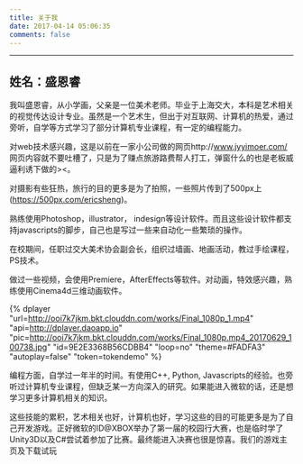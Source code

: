 ```yaml
---
title: 关于我
date: 2017-04-14 05:06:35
comments: false
---
```


--------
## 姓名：盛恩睿
我叫盛恩睿，从小学画，父亲是一位美术老师。毕业于上海交大，本科是艺术相关的视觉传达设计专业。虽然是一个艺术生，但出于对互联网、计算机的热爱，通过旁听，自学等方式学习了部分计算机专业课程，有一定的编程能力。

对web技术感兴趣，这是以前在一家小公司做的网页http://www.jyyimoer.com/ 网页内容就不要吐槽了，只是为了赚点旅游路费帮人打工，弹窗什么的也是老板威逼利诱下做的><。

对摄影有些狂热，旅行的目的更多是为了拍照，一些照片传到了500px上(https://500px.com/ericsheng)。

熟练使用Photoshop，illustrator， indesign等设计软件。而且这些设计软件都支持javascripts的脚步，自己也是写过一些来自动化一些繁琐的操作。

在校期间，任职过交大美术协会副会长，组织过墙画、地画活动，教过手绘课程，PS技术。

做过一些视频，会使用Premiere，AfterEffects等软件。对动画，特效感兴趣，熟练使用Cinema4d三维动画软件。

{% dplayer "url=http://ooi7k7jkm.bkt.clouddn.com/works/Final_1080p_1.mp4" "api=http://dplayer.daoapp.io" "pic=http://ooi7k7jkm.bkt.clouddn.com/works/Final_1080p.mp4_20170629_100738.jpg" "id=9E2E3368B56CDBB4" "loop=no" "theme=#FADFA3" "autoplay=false" "token=tokendemo" %}

编程方面，自学过一年半的时间。有使用C++, Python, Javascripts的经验。也旁听过计算机专业课程，但缺乏某一方向深入的研究。如果能进入微软的话，还是想学习更多计算机相关的知识。

这些技能的累积，艺术相关也好，计算机也好，学习这些的目的可能更多是为了自己开发游戏。正好微软的ID@XBOX举办了第一届的校园行大赛，也是临时学了Unity3D以及C#尝试着参加了比赛。最终能进入决赛也很是惊喜。我们的游戏主页及下载试玩


